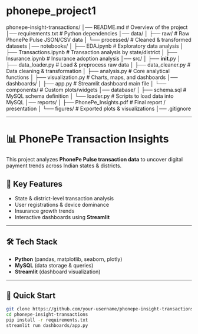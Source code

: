 # phonepe_project1


phonepe-insight-transactions/
│── README.md                # Overview of the project
│── requirements.txt         # Python dependencies
│── data/
│   ├── raw/                 # Raw PhonePe Pulse JSON/CSV data
│   └── processed/           # Cleaned & transformed datasets
│── notebooks/
│   ├── EDA.ipynb            # Exploratory data analysis
│   ├── Transactions.ipynb   # Transaction analysis by state/district
│   ├── Insurance.ipynb      # Insurance adoption analysis
│── src/
│   ├── __init__.py
│   ├── data_loader.py       # Load & preprocess raw data
│   ├── data_cleaner.py      # Data cleaning & transformation
│   ├── analysis.py          # Core analytical functions
│   ├── visualization.py     # Charts, maps, and dashboards
│── dashboards/
│   ├── app.py               # Streamlit dashboard main file
│   └── components/          # Custom plots/widgets
│── database/
│   ├── schema.sql           # MySQL schema definition
│   └── loader.py            # Scripts to load data into MySQL
│── reports/
│   ├── PhonePe_Insights.pdf # Final report / presentation
│   └── figures/             # Exported plots & visualizations
│── .gitignore

------------

# 📊 PhonePe Transaction Insights  

This project analyzes **PhonePe Pulse transaction data** to uncover digital payment trends across Indian states & districts.  

## 🔑 Key Features
- State & district-level transaction analysis  
- User registrations & device dominance  
- Insurance growth trends  
- Interactive dashboards using **Streamlit**  
----------
## 🛠️ Tech Stack
- **Python** (pandas, matplotlib, seaborn, plotly)  
- **MySQL** (data storage & queries)  
- **Streamlit** (dashboard visualization)  
-----------
## 🚀 Quick Start
```bash
git clone https://github.com/your-username/phonepe-insight-transactions.git
cd phonepe-insight-transactions
pip install -r requirements.txt
streamlit run dashboards/app.py





